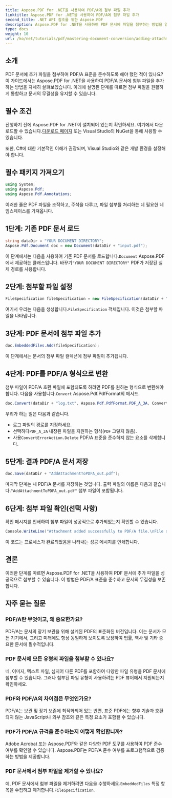 ```yaml
---
title: Aspose.PDF for .NET을 사용하여 PDF/A에 첨부 파일 추가
linktitle: Aspose.PDF for .NET을 사용하여 PDF/A에 첨부 파일 추가
second_title: .NET API 참조를 위한 Aspose.PDF
description: Aspose.PDF for .NET을 사용하여 PDF 문서에 파일을 첨부하는 방법을 알아보고 PDF/A 표준을 준수하는지 확인하세요.
type: docs
weight: 10
url: /ko/net/tutorials/pdf/mastering-document-conversion/adding-attachment-to-pdfa/
---
```

## 소개

PDF 문서에 추가 파일을 첨부하여 PDF/A 표준을 준수하도록 해야 했던 적이 있나요? 이 가이드에서는 Aspose.PDF for .NET을 사용하여 PDF/A 문서에 첨부 파일을 추가하는 방법을 자세히 살펴보겠습니다. 아래에 설명된 단계를 따르면 첨부 파일을 원활하게 통합하고 문서의 무결성을 유지할 수 있습니다.

## 필수 조건

 진행하기 전에 Aspose.PDF for .NET이 설치되어 있는지 확인하세요. 여기에서 다운로드할 수 있습니다.[다운로드 페이지](https://releases.aspose.com/pdf/net/) 또는 Visual Studio의 NuGet을 통해 사용할 수 있습니다.

또한, C#에 대한 기본적인 이해가 권장되며, Visual Studio와 같은 개발 환경을 설정해야 합니다.

## 필수 패키지 가져오기

```csharp
using System;
using Aspose.Pdf;
using Aspose.Pdf.Annotations;
```

이러한 줄은 PDF 파일을 조작하고, 주석을 다루고, 파일 첨부를 처리하는 데 필요한 네임스페이스를 가져옵니다.

## 1단계: 기존 PDF 문서 로드

```csharp
string dataDir = "YOUR DOCUMENT DIRECTORY";
Aspose.Pdf.Document doc = new Document(dataDir + "input.pdf");
```

 이 단계에서는 다음을 사용하여 기존 PDF 문서를 로드합니다.`Document` Aspose.PDF에서 제공하는 클래스입니다. 바꾸기`"YOUR DOCUMENT DIRECTORY"` PDF가 저장된 실제 경로를 사용합니다.

## 2단계: 첨부할 파일 설정

```csharp
FileSpecification fileSpecification = new FileSpecification(dataDir + "aspose-logo.jpg", "Large Image file");
```

 여기서 우리는 다음을 생성합니다.`FileSpecification` 객체입니다. 이것은 첨부할 파일을 나타냅니다.

## 3단계: PDF 문서에 첨부 파일 추가

```csharp
doc.EmbeddedFiles.Add(fileSpecification);
```

이 단계에서는 문서의 첨부 파일 컬렉션에 첨부 파일이 추가됩니다.

## 4단계: PDF를 PDF/A 형식으로 변환

 첨부 파일이 PDF/A 호환 파일에 포함되도록 하려면 PDF를 원하는 형식으로 변환해야 합니다. 다음을 사용합니다.`Convert` Aspose.Pdf.PdfFormat의 메서드.

```csharp
doc.Convert(dataDir + "log.txt", Aspose.Pdf.PdfFormat.PDF_A_3A, ConvertErrorAction.Delete);
```

우리가 하는 일은 다음과 같습니다.

- 로그 파일의 경로를 지정하세요.
-  선택하다`PDF_A_3A` 내장된 파일을 지원하는 형식(`PDF` 그렇지 않음).
-  사용`ConvertErrorAction.Delete` PDF/A 표준을 준수하지 않는 요소를 삭제합니다.

## 5단계: 결과 PDF/A 문서 저장

```csharp
doc.Save(dataDir + "AddAttachmentToPDFA_out.pdf");
```

 마지막 단계는 새 PDF/A 문서를 저장하는 것입니다. 출력 파일의 이름은 다음과 같습니다.`"AddAttachmentToPDFA_out.pdf"` 첨부 파일이 포함됩니다.

## 6단계: 첨부 파일 확인(선택 사항)

확인 메시지를 인쇄하여 첨부 파일이 성공적으로 추가되었는지 확인할 수 있습니다.

```csharp
Console.WriteLine("Attachment added successfully to PDF/A file.\nFile saved at " + dataDir);
```

이 코드는 프로세스가 완료되었음을 나타내는 성공 메시지를 인쇄합니다.

## 결론

이러한 단계를 따르면 Aspose.PDF for .NET을 사용하여 PDF 문서에 추가 파일을 성공적으로 첨부할 수 있습니다. 이 방법은 PDF/A 표준을 준수하고 문서의 무결성을 보존합니다.

## 자주 묻는 질문

### PDF/A란 무엇이고, 왜 중요한가요?

PDF/A는 문서의 장기 보관을 위해 설계된 PDF의 표준화된 버전입니다. 이는 문서가 모든 기기에서, 그리고 미래에도 항상 동일하게 보이도록 보장하여 법률, 역사 및 기타 중요한 문서에 필수적입니다.

### PDF 문서에 모든 유형의 파일을 첨부할 수 있나요?

네, 이미지, 텍스트 파일, 심지어 다른 PDF를 포함하여 다양한 파일 유형을 PDF 문서에 첨부할 수 있습니다. 그러나 첨부된 파일 유형이 사용하려는 PDF 뷰어에서 지원되는지 확인하세요.

### PDF와 PDF/A의 차이점은 무엇인가요?

PDF/A는 보관 및 장기 보존에 최적화되어 있는 반면, 표준 PDF에는 향후 기술과 호환되지 않는 JavaScript나 외부 참조와 같은 특정 요소가 포함될 수 있습니다.

### PDF가 PDF/A 규격을 준수하는지 어떻게 확인합니까?

Adobe Acrobat 또는 Aspose.PDF와 같은 다양한 PDF 도구를 사용하여 PDF 준수 여부를 확인할 수 있습니다. Aspose.PDF는 PDF/A 준수 여부를 프로그램적으로 검증하는 방법을 제공합니다.

### PDF 문서에서 첨부 파일을 제거할 수 있나요?

 예, PDF 문서에서 첨부 파일을 제거하려면 다음을 수행하세요.`EmbeddedFiles` 특정 항목을 수집하고 제거합니다.`FileSpecification`.